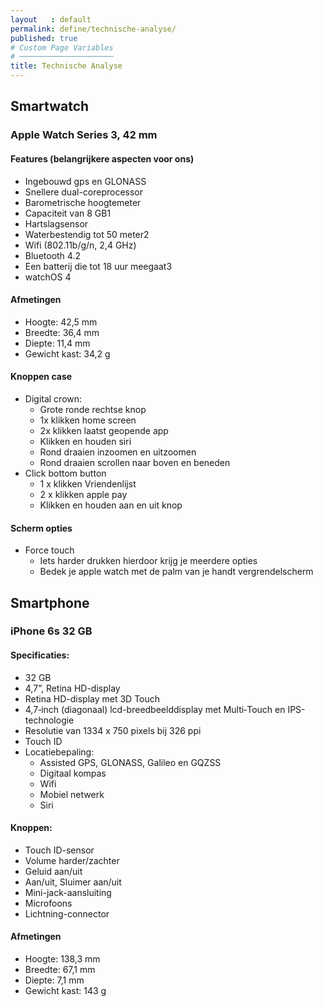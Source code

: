 ```yaml
---
layout   : default
permalink: define/technische-analyse/
published: true
# Custom Page Variables
# ─────────────────────
title: Technische Analyse
---
```

## Smartwatch
### Apple Watch Series 3, 42 mm
#### Features (belangrijkere aspecten voor ons)
- Ingebouwd gps en GLONASS
- Snellere dual-coreprocessor
- Barometrische hoogtemeter
- Capaciteit van 8 GB1
- Hartslagsensor
- Waterbestendig tot 50 meter2
- Wifi (802.11b/g/n, 2,4 GHz)
- Bluetooth 4.2
- Een batterij die tot 18 uur meegaat3
- watchOS 4

#### Afmetingen
- Hoogte: 42,5 mm
- Breedte: 36,4 mm
- Diepte: 11,4 mm
- Gewicht kast: 34,2 g

#### Knoppen case
- Digital crown:
  - Grote ronde rechtse knop
  - 1x klikken  home screen
  - 2x klikken  laatst geopende app 
  - Klikken en houden  siri
  - Rond draaien  inzoomen en uitzoomen
  - Rond draaien  scrollen naar boven en beneden
- Click bottom button
  - 1 x klikken  Vriendenlijst
  - 2 x klikken  apple pay
  - Klikken en houden  aan en uit knop

#### Scherm opties
- Force touch
  - Iets harder drukken  hierdoor krijg je meerdere opties
  - Bedek je apple watch met de palm van je handt  vergrendelscherm

## Smartphone
### iPhone 6s 32 GB
#### Specificaties:
- 32 GB
- 4,7”, Retina HD-display
- Retina HD-display met 3D Touch
- 4,7‑inch (diagonaal) lcd-breedbeelddisplay met Multi‑Touch en IPS-technologie
- Resolutie van 1334 x 750 pixels bij 326 ppi
- Touch ID
- Locatiebepaling:
  - Assisted GPS, GLONASS, Galileo en GQZSS
  - Digitaal kompas
  - Wifi
  - Mobiel netwerk
  - Siri

#### Knoppen:
- Touch ID-sensor
- Volume harder/zachter
- Geluid aan/uit
- Aan/uit, Sluimer aan/uit
- Mini-jack-aansluiting
- Microfoons
- Lichtning-connector

#### Afmetingen
- Hoogte: 138,3 mm
- Breedte: 67,1 mm
- Diepte: 7,1 mm
- Gewicht kast: 143 g
